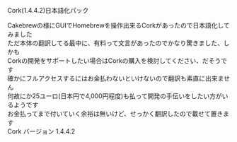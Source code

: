 Cork(1.4.4.2)日本語化パック

Cakebrewの様にGUIでHomebrewを操作出来るCorkがあったので日本語化してみました  
ただ本体の翻訳してる最中に、有料って文言があったのでかなり驚きました、しかも  
Corkの開発をサポートしたい場合はCorkの購入を検討してください、だそうです  
確かにフルアクセスするにはお金払わないといけないので翻訳も素直に出来ません  
何故にか25ユーロ(日本円で4,000円程度)も払って開発の手伝いをしたい方がいるようです  
お金払ってまで付いていく余裕は無いけど、せっかく翻訳したので載せて置きます  
Cork バージョン 1.4.4.2
